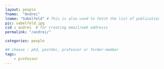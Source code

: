 ```yaml
---
layout: people
fname:  "Andrei"
lname: "Sabelfeld" # This is also used to fetch the list of publications from bib files
pic: sabelfeld.jpg
cid : andrei  # for creating email/web addresss
permalink: "/andrei/"

categories: people

## choose : phd, postdoc, professor or former-member
tags:
    - professor
---
```

